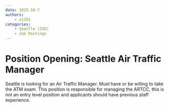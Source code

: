 ```yaml
---
date: 2025-10-7
authors:
    - u1201
categories:
    - Seattle (ZSE)
    - Job Postings
---
```

# Position Opening: Seattle Air Traffic Manager
Seattle is looking for an Air Traffic Manager. Must have or be willing to take the ATM exam. This position is responsible for managing the ARTCC, this is not an entry level position and applicants should have previous staff experience.